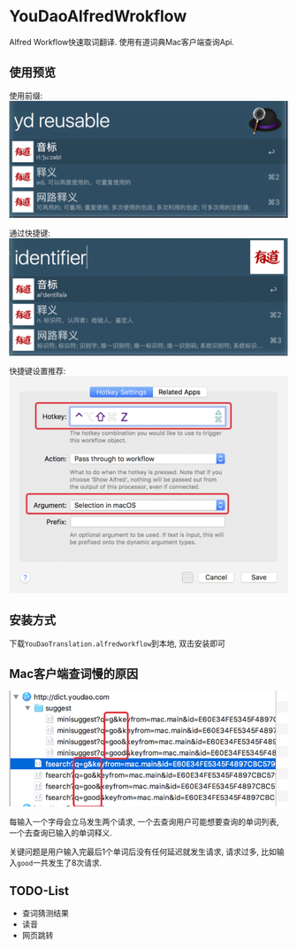 # YouDaoAlfredWrokflow
Alfred Workflow快速取词翻译. 使用有道词典Mac客户端查询Api.

## 使用预览

使用前缀:
![](https://github.com/ShawnFoo/YouDaoAlfredWrokflow/blob/master/image/image1.png?raw=true)

通过快捷键:
![](https://github.com/ShawnFoo/YouDaoAlfredWrokflow/blob/master/image/image2.png?raw=true)

快捷键设置推荐:
![](https://github.com/ShawnFoo/YouDaoAlfredWrokflow/blob/master/image/hotkey.png?raw=true)

## 安装方式

下载`YouDaoTranslation.alfredworkflow`到本地, 双击安装即可

## Mac客户端查词慢的原因

![](https://github.com/ShawnFoo/YouDaoAlfredWrokflow/blob/master/image/reasonslow.png?raw=true)

每输入一个字母会立马发生两个请求, 一个去查询用户可能想要查询的单词列表, 一个去查询已输入的单词释义.

关键问题是用户输入完最后1个单词后没有任何延迟就发生请求, 请求过多, 比如输入`good`一共发生了8次请求.

## TODO-List

* 查词猜测结果
* 读音
* 网页跳转



